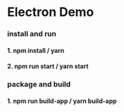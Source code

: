 # Electron Demo
### install and run
#### 1. npm install / yarn
#### 2. npm run start / yarn start
### package and build
#### 1. npm run build-app / yarn build-app
